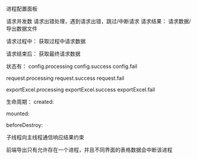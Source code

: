 <!--
 * @Author: junsong Chen 779217162@qq.com
 * @Date: 2024-06-05 09:56:16
 * @LastEditTime: 2024-06-05 10:00:46
 * @Description:
-->

进程配置面板

请求并发数
请求出错处理，遇到请求出错，跳过/中断请求
请求结果： 请求数据/导出数据文件

请求过程中： 
获取过程中请求数据

请求结束后： 
获取最终请求数据

状态有：
config.processing
config.success
config.fail

request.processing
request.success
request.fail

exportExcel.processing
exportExcel.success
exportExcel.fail

生命周期：
created:

mounted:

beforeDestroy:


子线程向主线程通信响应结果约束

前端导出只有允许存在一个进程，并且不同界面的表格数据会中断该进程




